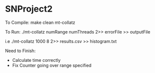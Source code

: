 # SNProject2

To Compile: make clean mt-collatz

To Run: ./mt-collatz numRange numThreads 2>> errorFile >> outputFile

i.e ./mt-collatz 1000 8 2>> results.csv >> histogram.txt

Need to Finish:
- Calculate time correctly
- Fix Counter going over range specified 
